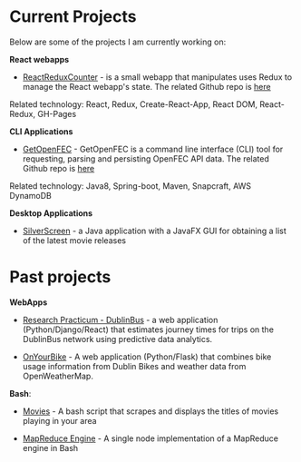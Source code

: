 # Current Projects

Below are some of the projects I am currently working on:

**React webapps**
- [ReactReduxCounter](https://thanders.github.io/ReactReduxCounter/) - is a small webapp that manipulates uses Redux to manage the React webapp's state. The related Github repo is [here](https://github.com/thanders/GetOpenFEC)

Related technology: React, Redux, Create-React-App, React DOM, React-Redux, GH-Pages

**CLI Applications**
- [GetOpenFEC](https://snapcraft.io/getopenfec) - GetOpenFEC is a command line interface (CLI) tool for requesting, parsing and persisting OpenFEC API data. The related Github repo is [here](https://github.com/thanders/GetOpenFEC)

Related technology: Java8, Spring-boot, Maven, Snapcraft, AWS DynamoDB

**Desktop Applications**
- [SilverScreen](https://thanders.github.io/silverScreen/) - a Java application with a JavaFX GUI for obtaining a list of the latest movie releases

# Past projects

**WebApps**
- [Research Practicum - DublinBus](https://github.com/Ematrix163/Dublin_Bus_Project) - a web application (Python/Django/React) that estimates journey times for trips on the DublinBus network using predictive data analytics.

- [OnYourBike](https://github.com/atreanor/OnYourBike) - A web application (Python/Flask) that combines bike usage information from Dublin Bikes and weather data from OpenWeatherMap.

**Bash**:
- [Movies](https://thanders.github.io/movies/) - A bash script that scrapes and displays the titles of movies playing in your area

- [MapReduce Engine](https://github.com/thanders/MapReduce) - A single node implementation of a MapReduce engine in Bash
